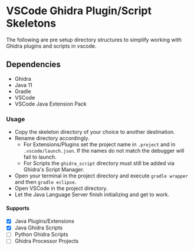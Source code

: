 # VSCode Ghidra Plugin/Script Skeletons

The following are pre setup directory structures to simplify working with Ghidra plugins and scripts in vscode.

## Dependencies

* Ghidra
* Java 11
* Gradle
* VSCode
* VSCode Java Extension Pack

### Usage

* Copy the skeleton directory of your choice to another destination.
* Rename directory accordingly.
  * For Extensions/Plugins set the project name in `.project` and in `.vscode/launch.json`. If the names do not match the debugger will fail to launch.
  * For Scripts the `ghidra_script` directory must still be added via Ghidra's Script Manager.
* Open your terminal in the project directory and execute `gradle wrapper` and then `gradle eclipse`.
* Open VSCode in the project directory.
* Let the Java Language Server finish initializing and get to work.

#### Supports

- [x] Java Plugins/Extensions
- [x] Java Ghidra Scripts
- [ ] Python Ghidra Scripts
- [ ] Ghidra Processor Projects
